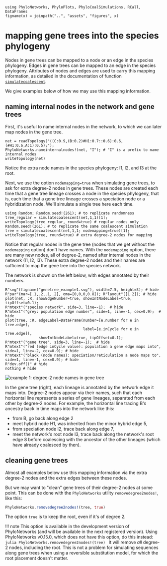 ```@setup mapping
using PhyloNetworks, PhyloPlots, PhyloCoalSimulations, RCall, DataFrames
figname(x) = joinpath("..", "assets", "figures", x)
```
# mapping gene trees into the species phylogeny

Nodes in gene trees can be mapped to a node or an edge in the species phylogeny.
Edges in gene trees can be mapped to an edge in the species phylogeny.
Attributes of nodes and edges are used to carry this mapping information,
as detailed in the documentation of function [`simulatecoalescent`](@ref).

We give examples below of how we may use this mapping information.

## naming internal nodes in the network and gene trees

First, it's useful to name internal nodes in the network, to which we
can later map nodes in the gene tree.

```@repl mapping
net = readTopology("((C:0.9,(B:0.2)#H1:0.7::0.6):0.6,(#H1:0.6,A:1):0.5);");
PhyloNetworks.nameinternalnodes!(net, "I"); # "I" is a prefix to name internal nodes
writeTopology(net)
```

Notice the extra node names in the species phylogeny: I1, I2, and I3 at the root.

Next, we use the option `nodemapping=true` when simulating gene trees,
to ask for extra degree-2 nodes in gene trees. These nodes are created each time
that a gene tree lineage crosses a node in the species phylogeny, that is,
each time that a gene tree lineage crosses a speciation node or a hybridization node.
We'll simulate a single tree here each time.

```@repl mapping
using Random; Random.seed!(261); # to replicate randomness
tree_regular = simulatecoalescent(net,1,1)[1];
writeTopology(tree_regular, round=true) # regular nodes only
Random.seed!(261); # to replicate the same coalescent simulation
tree = simulatecoalescent(net,1,1; nodemapping=true)[1];
writeTopology(tree, round=true) # extra degree-2 nodes for mapping
```

Notice that regular nodes in the gene tree (nodes that we get without the
`nodemapping` option) don't have names. With the `nodemapping` option, there are
many new nodes, all of degree-2, named after internal nodes in the network
(I1, I2, I3). These extra degree-2 nodes and their names are sufficient to map
the gene tree into the species network.

The network is shown on the left below, with edges annotated by their numbers.

```@example mapping
R"svg"(figname("genetree_example1.svg"), width=7.5, height=3); # hide
R"par"(mar=[.1,.2,.1,.2], oma=[0,0,0,0.8]); R"layout"([1 2]); # hide
plot(net, :R, showEdgeNumber=true, showIntNodeLabel=true, tipOffset=0.1);
R"mtext"("species network", side=3, line=-1);  # hide
R"mtext"("grey: population edge number", side=1, line=-1, cex=0.9);  # hide
plot(tree, :R, edgeLabel=DataFrame(number=[e.number for e in tree.edge],
                                   label=[e.inCycle for e in tree.edge]),
               showIntNodeLabel=true, tipOffset=0.1);
R"mtext"("gene tree", side=3, line=-1);  # hide
R"mtext"("red (edge inCycle value): population a gene edge maps into", side=1, line=-2, cex=0.9); # hide
R"mtext"("black (node names): speciation/reticulation a node maps to", side=1, line=-1, cex=0.9); # hide
R"dev.off()" # hide
nothing # hide
```
![example 1: degree-2 node names in gene tree](../assets/figures/genetree_example1.svg)

In the gene tree (right), each lineage is annotated by the network
edge it maps into. Degree-2 nodes appear via their names, such that each
horizontal line represents a series of gene lineages, separated from each other
by degree-2 nodes.
For example, the horizontal line tracing B's ancestry back in time maps into the
network like this:
- from B, go back along edge 2
- meet hybrid node H1, was inherited from the minor hybrid edge 5,
- from speciation node I2, trace back along edge 7,
- meet the network's root node I3, trace back along the network's root edge 8
  before coalescing with the ancestor of the other lineages (which have already
  coalesced by then).

## cleaning gene trees

Almost all examples below use this mapping information via the extra degree-2
nodes and the extra edges between these nodes.

But we may want to "clean" gene trees of their degree-2 nodes at some point.
This can be done with the `PhyloNetworks` utility `removedegree2nodes!`, like this:

```julia
PhyloNetworks.removedegree2nodes!(tree, true)
```
The option `true` is to keep the root, even if it's of degree 2.

!!! note
    This option is available in the development version of PhyloNetworks
    (and will be available in the next registered version).
    Using PhyloNetworks v0.15.0, which does not have this option, do this instead:
    ```julia
    PhyloNetworks.removedegree2nodes!(tree)
    ```
    It will remove *all* degree-2 nodes, including the root.
    This is not a problem for simulating sequences along gene trees when using a
    reversible substitution model, for which the root placement doesn't matter.

